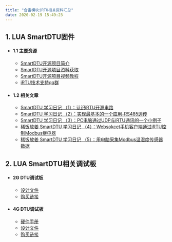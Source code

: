 ```yaml
---
title: "合宙模块iRTU相关资料汇总"
date: 2020-02-19 15:49:23
---
```


## 1. LUA SmartDTU固件
+ #### 1.1 主要资源
	+ [SmartDTU开源项目简介](https://luatdoc.papapoi.com/672/)
	+ [SmartDTU开源项目资料获取](https://github.com/hotdll/iRTU)
	+ [SmartDTU开源项目视频教程](https://www.bilibili.com/video/av41012302)
	+ [iRTU技术支持qq群](https://jq.qq.com/?_wv=1027&k=5l2WDTj)

+ #### 1.2 相关文章
	+ [SmartDTU 学习日记 （1）：认识iRTU开源电路](https://luatdoc.papapoi.com/672/)
	+ [SmartDTU 学习日记 （2）：实现最基本的一个应用-RS485透传](https://luatdoc.papapoi.com/672/)
	+ [SmartDTU 学习日记 （3）：PC电脑通过UDP与iRTU通讯的一个小例子](https://luatdoc.papapoi.com/672/)
	+ [稀饭放姜 SmartDTU 学习日记 （4）：Websokcet手机客户端通过iRTU控制Modbus继电器](https://luatdoc.papapoi.com/672/)
	+ [稀饭放姜 SmartDTU 学习日记 （5）：用电脑采集Modbus温湿度传感器数据](https://luatdoc.papapoi.com/672/)

## 2. LUA SmartDTU相关调试板
+ #### 2G DTU调试板
	+ [设计文件](http://openluat-erp.oss-cn-hangzhou.aliyuncs.com/erp_site_file/product_file/df_生产_20200219_161429_469847_DTU-Air202-工程文件.zip)
	+ [购买链接](http://m.openluat.com/product/727)
+ #### 4G DTU调试板
	+ [硬件手册](http://openluat-erp.oss-cn-hangzhou.aliyuncs.com/erp_site_file/product_file/h_d_m_file_20200219160052_DTU-Air720D%20硬件用户手册.pdf)
	+ [设计文件](http://openluat-erp.oss-cn-hangzhou.aliyuncs.com/erp_site_file/product_file/df_生产_20200219_160327_233842_DTU-Air720D-V2-20190218.zip)
	+ [购买链接](http://m.openluat.com/product/724)
